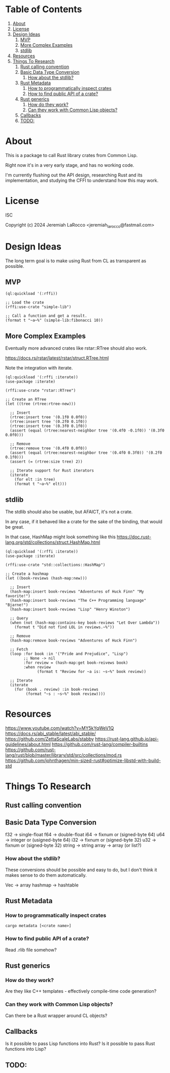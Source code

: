 
# Table of Contents

1.  [About](#org7ed904a)
2.  [License](#orgb655e87)
3.  [Design Ideas](#orgfe70b78)
    1.  [MVP](#org8bcea49)
    2.  [More Complex Examples](#orgcc0caf9)
    3.  [stdlib](#org656d2ce)
4.  [Resources](#org94bc9c7)
5.  [Things To Research](#org877be74)
    1.  [Rust calling convention](#org476921f)
    2.  [Basic Data Type Conversion](#orgab157be)
        1.  [How about the stdlib?](#org7dc69f4)
    3.  [Rust Metadata](#orgd717456)
        1.  [How to programmatically inspect crates](#orgdd78aa7)
        2.  [How to find public API of a crate?](#orgfc95ffe)
    4.  [Rust generics](#org0c6df03)
        1.  [How do they work?](#org2c71446)
        2.  [Can they work with Common Lisp objects?](#orgb6fb03d)
    5.  [Callbacks](#orgc85b914)
    6.  [TODO:](#orgc85fd6d)


<a id="org7ed904a"></a>

# About

This is a package to call Rust library crates from Common Lisp.

Right now it's in a very early stage, and has no working code.

I'm currently flushing out the API design, researching Rust and its implementation, and
studying the CFFI to understand how this may work.


<a id="orgb655e87"></a>

# License

ISC

Copyright (c) 2024 Jeremiah LaRocco <jeremiah<sub>larocco</sub>@fastmail.com>


<a id="orgfe70b78"></a>

# Design Ideas

The long term goal is to make using Rust from CL as transparent as possible.


<a id="org8bcea49"></a>

## MVP

    (ql:quickload '(:rffi))
    
    ;; Load the crate
    (rffi:use-crate "simple-lib")
    
    ;; Call a function and get a result.
    (format t "~a~%" (simple-lib:fibonacci 10))


<a id="orgcc0caf9"></a>

## More Complex Examples

Eventually more advanced crates like rstar::RTree should also work.

<https://docs.rs/rstar/latest/rstar/struct.RTree.html>

Note the integration with iterate.

    (ql:quickload '(:rffi :iterate))
    (use-package :iterate)
    
    (rffi:use-crate "rstar::RTree")
    
    ;; Create an RTree
    (let ((tree (rtree:rtree-new)))
    
      ;; Insert
      (rtree:insert tree '(0.1f0 0.0f0))
      (rtree:insert tree '(0.2f0 0.1f0))
      (rtree:insert tree '(0.3f0 0.1f0))
      (assert (equal (rtree:nearest-neighbor tree '(0.4f0 -0.1f0)) '(0.3f0 0.0f0)))
    
      ;; Remove
      (rtree:remove tree '(0.4f0 0.0f0))
      (assert (equal (rtree:nearest-neighbor tree '(0.4f0 0.3f0)) '(0.2f0 0.1f0)))
      (assert (= (rtree:size tree) 2))
    
      ;; Iterate support for Rust iterators
      (iterate
        (for elt :in tree)
        (format t "~a~%" elt)))


<a id="org656d2ce"></a>

## stdlib

The stdlib should also be usable, but AFAICT, it's not a crate.

In any case, if it behaved like a crate for the sake of the binding, that would be great.

In that case, HashMap might look something like this
<https://doc.rust-lang.org/std/collections/struct.HashMap.html>

    (ql:quickload '(:rffi :iterate))
    (use-package :iterate)
    
    (rffi:use-crate "std::collections::HashMap")
    
    ;; Create a hashmap
    (let ((book-reviews (hash-map:new)))
    
      ;; Insert
      (hash-map:insert book-reviews "Adventures of Huck Finn" "My favorite!")
      (hash-map:insert book-reviews "The C++ Programming language" "Bjarne!")
      (hash-map:insert book-reviews "Lisp" "Henry Winston")
    
      ;; Query
      (when (not (hash-map:contains-key book-reviews "Let Over Lambda"))
        (format t "Did not find LOL in reviews.~%"))
    
      ;; Remove
      (hash-map:remove book-reviews "Adventures of Huck Finn")
    
      ;; Fetch
      (loop :for book :in '("Pride and Prejudice", "Lisp")
            ;; None -> nil
            :for review = (hash-map:get book-reivews book)
            :when review
                  (format t "Review for ~a is: ~s~%" book review))
    
      ;; Iterate
      (iterate
        (for (book . review) :in book-reviews
             (format "~s : ~s~%" book review)))) 


<a id="org94bc9c7"></a>

# Resources

<https://www.youtube.com/watch?v=MY5kYqWeV1Q>
<https://docs.rs/abi_stable/latest/abi_stable/>
<https://github.com/ZettaScaleLabs/stabby>
<https://rust-lang.github.io/api-guidelines/about.html>
<https://github.com/rust-lang/compiler-builtins>
<https://github.com/rust-lang/rust/blob/master/library/std/src/collections/mod.rs>
<https://github.com/johnthagen/min-sized-rust#optimize-libstd-with-build-std>


<a id="org877be74"></a>

# Things To Research


<a id="org476921f"></a>

## Rust calling convention


<a id="orgab157be"></a>

## Basic Data Type Conversion

f32 -> single-float
f64 -> double-float
i64 -> fixnum or (signed-byte 64)
u64 -> integer or (usigned-byte 64)
i32 -> fixnum or (signed-byte 32)
u32 -> fixnum or (signed-byte 32)
string -> string
array -> array (or list?)


<a id="org7dc69f4"></a>

### How about the stdlib?

These conversions should be possible and easy to do, but I don't think it makes sense to do them automatically.

Vec -> array
hashmap -> hashtable


<a id="orgd717456"></a>

## Rust Metadata


<a id="orgdd78aa7"></a>

### How to programmatically inspect crates

    cargo metadata [<crate name>]


<a id="orgfc95ffe"></a>

### How to find public API of a crate?

Read .rlib file somehow? 


<a id="org0c6df03"></a>

## Rust generics


<a id="org2c71446"></a>

### How do they work?

Are they like C++ templates - effectively compile-time code generation?


<a id="orgb6fb03d"></a>

### Can they work with Common Lisp objects?

Can there be a Rust wrapper around CL objects?


<a id="orgc85b914"></a>

## Callbacks

Is it possible to pass Lisp functions into Rust?
Is it possible to pass Rust functions into Lisp?


<a id="orgc85fd6d"></a>

## TODO:

